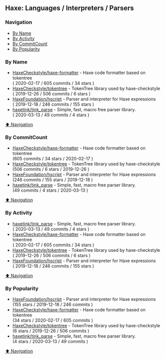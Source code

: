 ## Haxe: Languages / Interpreters / Parsers


### Navigation

- [By Name](#by-name)
- [By Activity](#by-activity)
- [By CommitCount](#by-commitcount)
- [By Popularity](#by-popularity)

### By Name
<!-- PROJECTS_LIST -->
- [HaxeCheckstyle/haxe-formatter](https://github.com/HaxeCheckstyle/haxe-formatter) - Haxe code formatter based on tokentree <br/> ( 2020-02-17 / 605 commits / 34 stars )
- [HaxeCheckstyle/tokentree](https://github.com/HaxeCheckstyle/tokentree) - TokenTree library used by haxe-checkstyle <br/> ( 2019-12-26 / 506 commits / 6 stars )
- [HaxeFoundation/hscript](https://github.com/HaxeFoundation/hscript) - Parser and interpreter for Haxe expressions <br/> ( 2019-12-18 / 246 commits / 155 stars )
- [haxetink/tink_parse](https://github.com/haxetink/tink_parse) - Simple, fast, macro free parser library. <br/> ( 2020-03-13 / 49 commits / 4 stars )
<!-- /PROJECTS_LIST -->

[⬆ Navigation](#navigation)

### By CommitCount
<!-- COMMITCOUNT_LIST -->
- [HaxeCheckstyle/haxe-formatter](https://github.com/HaxeCheckstyle/haxe-formatter) - Haxe code formatter based on tokentree <br/> (605 commits / 34 stars / 2020-02-17 )
- [HaxeCheckstyle/tokentree](https://github.com/HaxeCheckstyle/tokentree) - TokenTree library used by haxe-checkstyle <br/> (506 commits / 6 stars / 2019-12-26 )
- [HaxeFoundation/hscript](https://github.com/HaxeFoundation/hscript) - Parser and interpreter for Haxe expressions <br/> (246 commits / 155 stars / 2019-12-18 )
- [haxetink/tink_parse](https://github.com/haxetink/tink_parse) - Simple, fast, macro free parser library. <br/> (49 commits / 4 stars / 2020-03-13 )
<!-- /COMMITCOUNT_LIST -->
[⬆ Navigation](#navigation)

### By Activity
<!-- ACTIVITY_LIST -->
- [haxetink/tink_parse](https://github.com/haxetink/tink_parse) - Simple, fast, macro free parser library. <br/> ( 2020-03-13 / 49 commits / 4 stars )
- [HaxeCheckstyle/haxe-formatter](https://github.com/HaxeCheckstyle/haxe-formatter) - Haxe code formatter based on tokentree <br/> ( 2020-02-17 / 605 commits / 34 stars )
- [HaxeCheckstyle/tokentree](https://github.com/HaxeCheckstyle/tokentree) - TokenTree library used by haxe-checkstyle <br/> ( 2019-12-26 / 506 commits / 6 stars )
- [HaxeFoundation/hscript](https://github.com/HaxeFoundation/hscript) - Parser and interpreter for Haxe expressions <br/> ( 2019-12-18 / 246 commits / 155 stars )
<!-- /ACTIVITY_LIST -->

[⬆ Navigation](#navigation)

### By Popularity
<!-- POPULARITY_LIST -->
- [HaxeFoundation/hscript](https://github.com/HaxeFoundation/hscript) - Parser and interpreter for Haxe expressions <br/> (155 stars / 2019-12-18 / 246 commits )
- [HaxeCheckstyle/haxe-formatter](https://github.com/HaxeCheckstyle/haxe-formatter) - Haxe code formatter based on tokentree <br/> (34 stars / 2020-02-17 / 605 commits )
- [HaxeCheckstyle/tokentree](https://github.com/HaxeCheckstyle/tokentree) - TokenTree library used by haxe-checkstyle <br/> (6 stars / 2019-12-26 / 506 commits )
- [haxetink/tink_parse](https://github.com/haxetink/tink_parse) - Simple, fast, macro free parser library. <br/> (4 stars / 2020-03-13 / 49 commits )
<!-- /POPULARITY_LIST -->

[⬆ Navigation](#navigation)
